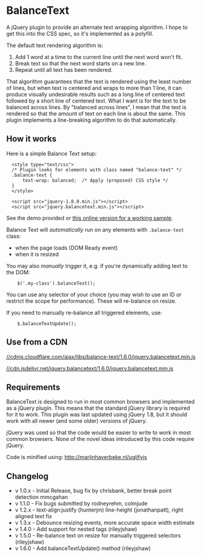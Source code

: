# BalanceText

A jQuery plugin to provide an alternate text wrapping algorithm. I hope to get this into the CSS spec, so it's implemented as a polyfill.

The default text rendering algorithm is:

1. Add 1 word at a time to the current line until the next word won't fit.
2. Break text so that the next word starts on a new line.
3. Repeat until all text has been rendered.

That algorithm guarantees that the text is rendered using the least number of lines, but when text is centered and wraps to more than 1 line, it can produce visually undesirable results such as a long line of centered text followed by a short line of centered text. What I want is for the text to be balanced across lines. By "balanced across lines", I mean that the text is rendered so that the amount of text on each line is about the same. This plugin implements a line-breaking algorithm to do that automatically.

## How it works
Here is a simple Balance Text setup:

```
  <style type="text/css">
  /* Plugin looks for elements with class named "balance-text" */
  .balance-text {
      text-wrap: balanced;  /* Apply (proposed) CSS style */
  }
  </style>

  <script src="jquery-1.8.0.min.js"></script>
  <script src="jquery.balancetext.min.js"></script>
```

See the demo provided or [this online version for a working sample](http://adobe-webplatform.github.io/balance-text/demo/index.html).

Balance Text will *automatically* run on any elements with <code>.balance-text</code> class:

- when the page loads (DOM Ready event)
- when it is resized

You may also *manually* trigger it, e.g. if you're dynamically adding text to the DOM:

```
    $('.my-class').balanceText();
```

You can use any selector of your choice (you may wish to use an ID or restrict the scope for performance). These will re-balance on resize.

If you need to manually re-balance all triggered elements, use:

```
    $.balanceTextUpdate();
```

## Use from a CDN

[//cdnjs.cloudflare.com/ajax/libs/balance-text/1.6.0/jquery.balancetext.min.js](//cdnjs.cloudflare.com/ajax/libs/balance-text/1.6.0/jquery.balancetext.min.js)

[//cdn.jsdelivr.net/jquery.balancetext/1.6.0/jquery.balancetext.min.js](//cdn.jsdelivr.net/jquery.balancetext/1.6.0/jquery.balancetext.min.js)

## Requirements
BalanceText is designed to run in most common browsers and implemented as a jQuery plugin. This means that the standard jQuery library is required for it to work. This plugin was last updated using jQuery 1.8, but it should work with all newer (and some older) versions of jQuery.

jQuery was used so that the code would be easier to write to work in most common browsers. None of the novel ideas introduced by this code require jQuery.

Code is minified using: http://marijnhaverbeke.nl/uglifyjs

## Changelog
* v 1.0.x - Initial Release, bug fix by chrisbank, better break point detection mmcgahan
* v 1.1.0 - Fix bugs submitted by rodneyrehm, colmjude
* v 1.2.x - text-align:justify (hunterjm) line-height (jonathanpatt), right aligned text fix
* v 1.3.x - Debounce resizing events, more accurate space width estimate
* v 1.4.0 - Add support for nested tags (rileyjshaw)
* v 1.5.0 - Re-balance text on resize for manually triggered selectors (rileyjshaw)
* v 1.6.0 - Add balanceTextUpdate() method (rileyjshaw)
